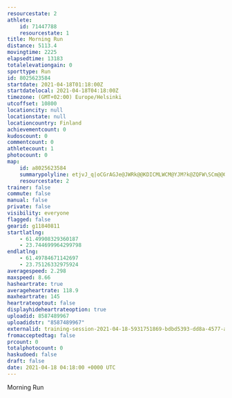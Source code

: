 ```yaml
---
resourcestate: 2
athlete:
    id: 71447788
    resourcestate: 1
title: Morning Run
distance: 5113.4
movingtime: 2225
elapsedtime: 13183
totalelevationgain: 0
sporttype: Run
id: 8025623584
startdate: 2021-04-18T01:18:00Z
startdatelocal: 2021-04-18T04:18:00Z
timezone: (GMT+02:00) Europe/Helsinki
utcoffset: 10800
locationcity: null
locationstate: null
locationcountry: Finland
achievementcount: 0
kudoscount: 0
commentcount: 0
athletecount: 1
photocount: 0
map:
    id: a8025623584
    summarypolyline: etjvJ_q|oCGrAGJe@JWRk@@KDICMLWCM@YJM?k@ZQFW\SCm@@G^CFIDm@IIKOsAAa@@UIcCKm@BYAoAKc@Cc@SkAGq@@gACgAKaA?u@Mw@OSMeAEGQDQ?OOYyAGGKEQSGOCSSk@EBG?KGGG[aAS_ASi@IIOCYk@IGOk@WuAMe@KeAKWQq@@c@LWFSLWFCBIRaC@[AYOu@U]ISIII@KNu@r@QZo@j@BHAFAN@d@FR@TGX@PCXKf@MV@BGDAJBt@Lz@Zz@Pt@d@zAPJDE@EF_ACc@u@{Ee@sBSuAM[YuAOsAI_@ImAWyAKWEg@EOMgAIWe@}@[qA_@y@Sm@CEEAWJ_@AMOIUOASMKMWw@Iu@?YKSOk@KYIk@CgBEu@?k@ISEiA?_HPeEXq@d@cFLs@B]AWWgAGg@Lm@HDBGHo@DoADORATBLENB^GTCfAZZBHCLDN?@BFQDAb@YAA@C?MDY?SHO@FB@IZAd@Hd@Pp@JPF\b@~@VjAD`@j@fCDHLEFD\d@d@hAbAxCFKBC@@Xj@@?@K@@d@pAERBJj@fA^`@Zp@DABGh@{AVkAFa@AGrAqAM@AM?y@Lq@@kAVEJFj@N^j@L`@VZPZ`@Zd@F\Gt@?DABGB@DEDKZ{A@aAK}@BG`@D\KVFj@\TBHAl@]NO\M\C`@?ZHjB`AJ?FBPGNKb@gAFEAEFAJGt@uARYVS^ERST@DEPe@DEDBL@Nd@NPF@J?PDVCTLLQ\Mz@g@L?DPB|BJt@@l@A`ADnA?NG`@?x@H|ANbF?hDDnBANKRCPRhCDLVh@Ff@A`@EZHzAEj@Bb@MjAAh@RfBAjAEPH^LfAH`@Dh@Af@D^CbAKVH\Dx@E\E@ENAr@EJKFGJI?c@T
    resourcestate: 2
trainer: false
commute: false
manual: false
private: false
visibility: everyone
flagged: false
gearid: g11840811
startlatlng:
    - 61.49908329360187
    - 23.744699964299798
endlatlng:
    - 61.49784671142697
    - 23.75126332975924
averagespeed: 2.298
maxspeed: 8.66
hasheartrate: true
averageheartrate: 118.9
maxheartrate: 145
heartrateoptout: false
displayhideheartrateoption: true
uploadid: 8587489967
uploadidstr: "8587489967"
externalid: training-session-2021-04-18-5931751869-bdbd5393-dd8a-4577-a704-3e3beaa73449.fit
fromacceptedtag: false
prcount: 0
totalphotocount: 0
haskudoed: false
draft: false
date: 2021-04-18 04:18:00 +0000 UTC
---
```

Morning Run